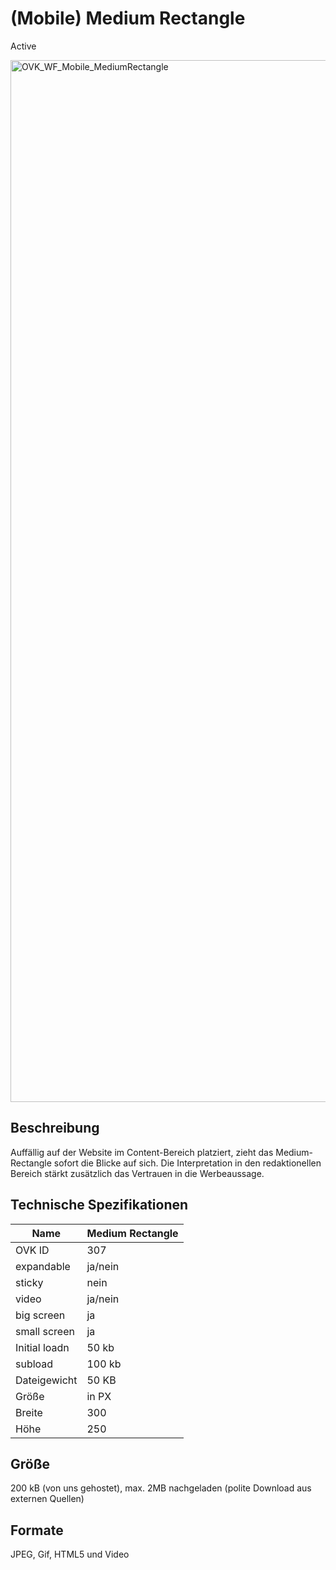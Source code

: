# (Mobile) Medium Rectangle
<span class="badge badge--success">Active</span>

<img width="2500" height="1667" alt="OVK_WF_Mobile_MediumRectangle" src="https://github.com/BVDW-org/ovk-werbeformen/blob/main/werbeformen.org/static/img/formats/OVK_WF_Mobile_MediumRectangle.png?raw=true" />

## Beschreibung
Auffällig auf der Website im Content-Bereich platziert, zieht das Medium-Rectangle sofort die Blicke auf sich. Die Interpretation in den redaktionellen Bereich stärkt zusätzlich das Vertrauen in die Werbeaussage.

## Technische Spezifikationen


| Name         | Medium Rectangle |
|--------------|------------------|
| OVK ID       | 307              |
| expandable   | ja/nein          |
| sticky       | nein             |
| video        | ja/nein          |
| big screen   | ja               |
| small screen | ja               |
| Initial loadn| 50 kb              |
| subload      | 100 kb             |
| Dateigewicht | 50 KB            |
| Größe        | in PX            |
|  Breite  | 300              |
|  Höhe    | 250              |




## Größe
200 kB (von uns gehostet), max. 2MB nachgeladen (polite Download aus externen Quellen)
## Formate
JPEG, Gif, HTML5 und Video
